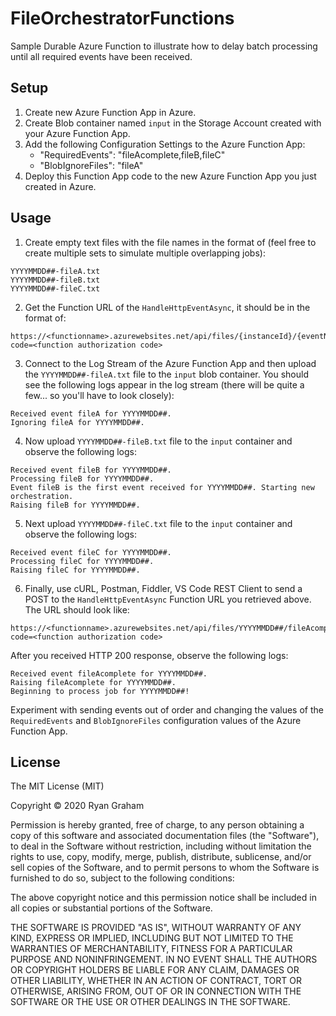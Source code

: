 # FileOrchestratorFunctions

Sample Durable Azure Function to illustrate how to delay batch processing until all required events have been received.

## Setup

1. Create new Azure Function App in Azure.
1. Create Blob container named `input` in the Storage Account created with your Azure Function App.
1. Add the following Configuration Settings to the Azure Function App:
    - "RequiredEvents": "fileAcomplete,fileB,fileC"
    - "BlobIgnoreFiles": "fileA"
1. Deploy this Function App code to the new Azure Function App you just created in Azure.

## Usage

1. Create empty text files with the file names in the format of (feel free to create multiple sets to simulate multiple overlapping jobs):

````
YYYYMMDD##-fileA.txt
YYYYMMDD##-fileB.txt
YYYYMMDD##-fileC.txt
````

2. Get the Function URL of the `HandleHttpEventAsync`, it should be in the format of:

````
https://<functionname>.azurewebsites.net/api/files/{instanceId}/{eventName}?code=<function authorization code>
````

3. Connect to the Log Stream of the Azure Function App and then upload the `YYYYMMDD##-fileA.txt` file to the `input` blob container. You should see the following logs appear in the log stream (there will be quite a few... so you'll have to look closely):

````
Received event fileA for YYYYMMDD##.
Ignoring fileA for YYYYMMDD##.
````

4. Now upload `YYYYMMDD##-fileB.txt` file to the `input` container and observe the following logs:

````
Received event fileB for YYYYMMDD##.
Processing fileB for YYYYMMDD##.
Event fileB is the first event received for YYYYMMDD##. Starting new orchestration.
Raising fileB for YYYYMMDD##.
````

5. Next upload `YYYYMMDD##-fileC.txt` file to the `input` container and observe the following logs:

````
Received event fileC for YYYYMMDD##.
Processing fileC for YYYYMMDD##.
Raising fileC for YYYYMMDD##.
````

6. Finally, use cURL, Postman, Fiddler, VS Code REST Client to send a POST to the `HandleHttpEventAsync` Function URL you retrieved above. The URL should look like:

````
https://<functionname>.azurewebsites.net/api/files/YYYYMMDD##/fileAcomplete?code=<function authorization code>
````

After you received HTTP 200 response, observe the following logs:

````
Received event fileAcomplete for YYYYMMDD##.
Raising fileAcomplete for YYYYMMDD##.
Beginning to process job for YYYYMMDD##!
````

Experiment with sending events out of order and changing the values of the `RequiredEvents` and `BlobIgnoreFiles` configuration values of the Azure Function App.

## License

The MIT License (MIT)

Copyright © 2020 Ryan Graham

Permission is hereby granted, free of charge, to any person obtaining a copy of this software and associated documentation files (the "Software"), to deal in the Software without restriction, including without limitation the rights to use, copy, modify, merge, publish, distribute, sublicense, and/or sell copies of the Software, and to permit persons to whom the Software is furnished to do so, subject to the following conditions:

The above copyright notice and this permission notice shall be included in all copies or substantial portions of the Software.

THE SOFTWARE IS PROVIDED "AS IS", WITHOUT WARRANTY OF ANY KIND, EXPRESS OR IMPLIED, INCLUDING BUT NOT LIMITED TO THE WARRANTIES OF MERCHANTABILITY, FITNESS FOR A PARTICULAR PURPOSE AND NONINFRINGEMENT. IN NO EVENT SHALL THE AUTHORS OR COPYRIGHT HOLDERS BE LIABLE FOR ANY CLAIM, DAMAGES OR OTHER LIABILITY, WHETHER IN AN ACTION OF CONTRACT, TORT OR OTHERWISE, ARISING FROM, OUT OF OR IN CONNECTION WITH THE SOFTWARE OR THE USE OR OTHER DEALINGS IN THE SOFTWARE.